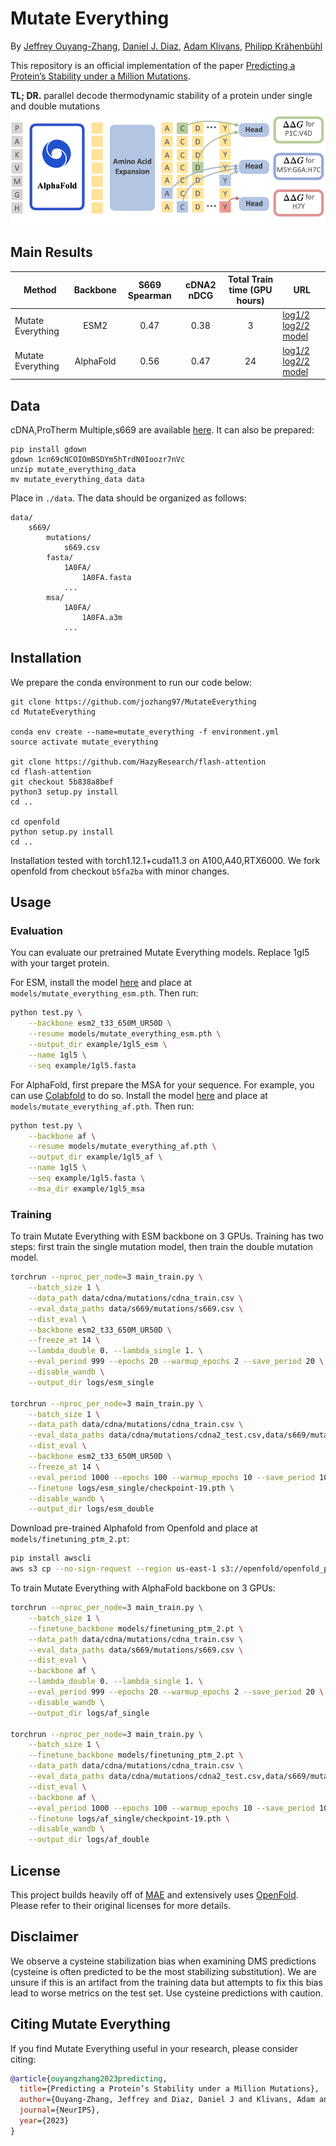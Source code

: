 # Mutate Everything

By [Jeffrey Ouyang-Zhang](https://jozhang97.github.io/),  [Daniel J. Diaz](http://danny305.github.io), [Adam Klivans](https://www.cs.utexas.edu/users/klivans/), [Philipp Krähenbühl](http://www.philkr.net/)

This repository is an official implementation of the paper [Predicting a Protein’s Stability under a Million Mutations](https://arxiv.org/abs/2310.12979).

**TL; DR.** parallel decode thermodynamic stability of a protein under single and double mutations
![model](figs/model.jpeg)

## Main Results

| Method | Backbone | S669 Spearman | cDNA2 nDCG | Total Train time (GPU hours) | URL |
|---------------------------|:--------:|:------:|:------------------------------------:|:------------------------------:|-----------------------------------------------------------------------------------------------------------------------------------------------------------------------------------------------------------------------------------------|
| Mutate Everything | ESM2      | 0.47 | 0.38 | 3 | [log1/2](https://drive.google.com/file/d/1s2OOuJ1wVrKoy8zI8Oyh11ouEzt-Nq1o/view?usp=share_link) [log2/2](https://drive.google.com/file/d/1fR1OYP95nMq2TlquCwTzmOFVGvGE8QYQ/view?usp=sharing) [model](https://utexas.box.com/s/giodqufy5idqfv3apgbxtevfd8q7nytw) |
| Mutate Everything | AlphaFold | 0.56 | 0.47 | 24 | [log1/2](https://drive.google.com/file/d/1UN6vP-fkgpvBua_4J4OWoU6uWQy8d3Zf/view?usp=sharing) [log2/2](https://drive.google.com/file/d/1O8DsRFgJ5hh93Ua4W8gj_M_AFvLkGfLS/view?usp=sharing) [model](https://utexas.box.com/s/xr2dka1oiykysr8dpxw159w650k97s01) |

## Data
cDNA,ProTherm Multiple,s669 are available [here](https://drive.google.com/drive/folders/1psp5LBnAWpwkzGtsWD9SJgauo8xX_eaK?usp=sharing). It can also be prepared:
```
pip install gdown
gdown 1cn69cNCOIOmBSDYm5hTrdN0Ioozr7nVc
unzip mutate_everything_data
mv mutate_everything_data data
```

Place in `./data`. The data should be organized as follows:

```
data/
    s669/
        mutations/
            s669.csv
        fasta/
            1A0FA/
                1A0FA.fasta
            ...
        msa/
            1A0FA/
                1A0FA.a3m
            ...
```


## Installation

We prepare the conda environment to run our code below:
```
git clone https://github.com/jozhang97/MutateEverything
cd MutateEverything

conda env create --name=mutate_everything -f environment.yml
source activate mutate_everything

git clone https://github.com/HazyResearch/flash-attention
cd flash-attention
git checkout 5b838a8bef
python3 setup.py install
cd ..

cd openfold
python setup.py install
cd ..
```
Installation tested with torch1.12.1+cuda11.3 on A100,A40,RTX6000. We fork openfold from checkout `b5fa2ba` with minor changes.

## Usage

### Evaluation

You can evaluate our pretrained Mutate Everything models. Replace 1gl5 with your target protein.

For ESM, install the model [here](https://utexas.box.com/s/giodqufy5idqfv3apgbxtevfd8q7nytw) and place at `models/mutate_everything_esm.pth`. Then run:
```bash
python test.py \
    --backbone esm2_t33_650M_UR50D \
    --resume models/mutate_everything_esm.pth \
    --output_dir example/1gl5_esm \
    --name 1gl5 \
    --seq example/1gl5.fasta
```

For AlphaFold, first prepare the MSA for your sequence. For example, you can use [Colabfold](https://colab.research.google.com/github/sokrypton/ColabFold/blob/main/batch/AlphaFold2_batch.ipynb) to do so. Install the model [here](https://utexas.box.com/s/xr2dka1oiykysr8dpxw159w650k97s01) and place at `models/mutate_everything_af.pth`. Then run:
```bash
python test.py \
    --backbone af \
    --resume models/mutate_everything_af.pth \
    --output_dir example/1gl5_af \
    --name 1gl5 \
    --seq example/1gl5.fasta \
    --msa_dir example/1gl5_msa
```

### Training
To train Mutate Everything with ESM backbone on 3 GPUs. Training has two steps: first train the single mutation model, then train the double mutation model.
```bash
torchrun --nproc_per_node=3 main_train.py \
    --batch_size 1 \
    --data_path data/cdna/mutations/cdna_train.csv \
    --eval_data_paths data/s669/mutations/s669.csv \
    --dist_eval \
    --backbone esm2_t33_650M_UR50D \
    --freeze_at 14 \
    --lambda_double 0. --lambda_single 1. \
    --eval_period 999 --epochs 20 --warmup_epochs 2 --save_period 20 \
    --disable_wandb \
    --output_dir logs/esm_single

torchrun --nproc_per_node=3 main_train.py \
    --batch_size 1 \
    --data_path data/cdna/mutations/cdna_train.csv \
    --eval_data_paths data/cdna/mutations/cdna2_test.csv,data/s669/mutations/s669.csv,data/protherm/mutations/protherm_multiple.csv \
    --dist_eval \
    --backbone esm2_t33_650M_UR50D \
    --freeze_at 14 \
    --eval_period 1000 --epochs 100 --warmup_epochs 10 --save_period 100 \
    --finetune logs/esm_single/checkpoint-19.pth \
    --disable_wandb \
    --output_dir logs/esm_double
```

Download pre-trained Alphafold from Openfold and place at `models/finetuning_ptm_2.pt`:
```bash
pip install awscli
aws s3 cp --no-sign-request --region us-east-1 s3://openfold/openfold_params/ ./models --recursive
```
To train Mutate Everything with AlphaFold backbone on 3 GPUs:
```bash
torchrun --nproc_per_node=3 main_train.py \
    --batch_size 1 \
    --finetune_backbone models/finetuning_ptm_2.pt \
    --data_path data/cdna/mutations/cdna_train.csv \
    --eval_data_paths data/s669/mutations/s669.csv \
    --dist_eval \
    --backbone af \
    --lambda_double 0. --lambda_single 1. \
    --eval_period 999 --epochs 20 --warmup_epochs 2 --save_period 20 \
    --disable_wandb \
    --output_dir logs/af_single

torchrun --nproc_per_node=3 main_train.py \
    --batch_size 1 \
    --finetune_backbone models/finetuning_ptm_2.pt \
    --data_path data/cdna/mutations/cdna_train.csv \
    --eval_data_paths data/cdna/mutations/cdna2_test.csv,data/s669/mutations/s669.csv,data/protherm/mutations/protherm_multiple.csv \
    --dist_eval \
    --backbone af \
    --eval_period 1000 --epochs 100 --warmup_epochs 10 --save_period 100 \
    --finetune logs/af_single/checkpoint-19.pth \
    --disable_wandb \
    --output_dir logs/af_double
```

## License

This project builds heavily off of [MAE](https://github.com/facebookresearch/mae) and extensively uses [OpenFold](https://github.com/aqlaboratory/openfold/). Please refer to their original licenses for more details.

## Disclaimer
We observe a cysteine stabilization bias when examining DMS predictions (cysteine is often predicted to be the most stabilizing substitution). We are unsure if this is an artifact from the training data but attempts to fix this bias lead to worse metrics on the test set. Use cysteine predictions with caution.

## Citing Mutate Everything
If you find Mutate Everything useful in your research, please consider citing:

```bibtex
@article{ouyangzhang2023predicting,
  title={Predicting a Protein’s Stability under a Million Mutations},
  author={Ouyang-Zhang, Jeffrey and Diaz, Daniel J and Klivans, Adam and Kr{\"a}henb{\"u}hl, Philipp},
  journal={NeurIPS},
  year={2023}
}
```
